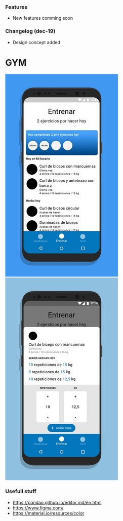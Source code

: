 ### Features

- New features comming soon

### Changelog (dec-19)

- Design concept added

# GYM

![](https://github.com/sod1497/GYM/blob/master/github-resources/434340859_213272.jpg?raw=true)
![](https://github.com/sod1497/GYM/blob/master/github-resources/464927282_28168.jpg?raw=true)

### Usefull stuff

- https://pandao.github.io/editor.md/en.html
- https://www.figma.com/
- https://material.io/resources/color
